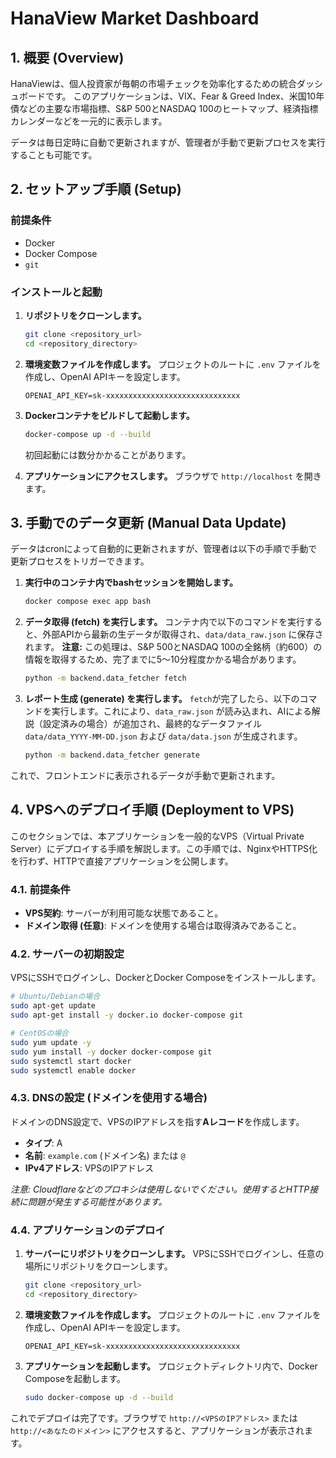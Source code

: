 # HanaView Market Dashboard

## 1. 概要 (Overview)

HanaViewは、個人投資家が毎朝の市場チェックを効率化するための統合ダッシュボードです。
このアプリケーションは、VIX、Fear & Greed Index、米国10年債などの主要な市場指標、S&P 500とNASDAQ 100のヒートマップ、経済指標カレンダーなどを一元的に表示します。

データは毎日定時に自動で更新されますが、管理者が手動で更新プロセスを実行することも可能です。

## 2. セットアップ手順 (Setup)

### 前提条件
- Docker
- Docker Compose
- `git`

### インストールと起動
1.  **リポジトリをクローンします。**
    ```bash
    git clone <repository_url>
    cd <repository_directory>
    ```

2.  **環境変数ファイルを作成します。**
    プロジェクトのルートに `.env` ファイルを作成し、OpenAI APIキーを設定します。
    ```
    OPENAI_API_KEY=sk-xxxxxxxxxxxxxxxxxxxxxxxxxxxxxx
    ```

3.  **Dockerコンテナをビルドして起動します。**
    ```bash
    docker-compose up -d --build
    ```
    初回起動には数分かかることがあります。

4.  **アプリケーションにアクセスします。**
    ブラウザで `http://localhost` を開きます。

## 3. 手動でのデータ更新 (Manual Data Update)

データはcronによって自動的に更新されますが、管理者は以下の手順で手動で更新プロセスをトリガーできます。

1.  **実行中のコンテナ内でbashセッションを開始します。**
    ```bash
    docker compose exec app bash
    ```

2.  **データ取得 (fetch) を実行します。**
    コンテナ内で以下のコマンドを実行すると、外部APIから最新の生データが取得され、`data/data_raw.json` に保存されます。
    **注意:** この処理は、S&P 500とNASDAQ 100の全銘柄（約600）の情報を取得するため、完了までに5〜10分程度かかる場合があります。
    ```bash
    python -m backend.data_fetcher fetch
    ```

3.  **レポート生成 (generate) を実行します。**
    `fetch`が完了したら、以下のコマンドを実行します。これにより、`data_raw.json` が読み込まれ、AIによる解説（設定済みの場合）が追加され、最終的なデータファイル `data/data_YYYY-MM-DD.json` および `data/data.json` が生成されます。
    ```bash
    python -m backend.data_fetcher generate
    ```

これで、フロントエンドに表示されるデータが手動で更新されます。

## 4. VPSへのデプロイ手順 (Deployment to VPS)

このセクションでは、本アプリケーションを一般的なVPS（Virtual Private Server）にデプロイする手順を解説します。この手順では、NginxやHTTPS化を行わず、HTTPで直接アプリケーションを公開します。

### 4.1. 前提条件

- **VPS契約**: サーバーが利用可能な状態であること。
- **ドメイン取得 (任意)**: ドメインを使用する場合は取得済みであること。

### 4.2. サーバーの初期設定

VPSにSSHでログインし、DockerとDocker Composeをインストールします。

```bash
# Ubuntu/Debianの場合
sudo apt-get update
sudo apt-get install -y docker.io docker-compose git

# CentOSの場合
sudo yum update -y
sudo yum install -y docker docker-compose git
sudo systemctl start docker
sudo systemctl enable docker
```

### 4.3. DNSの設定 (ドメインを使用する場合)

ドメインのDNS設定で、VPSのIPアドレスを指す**Aレコード**を作成します。
- **タイプ**: A
- **名前**: `example.com` (ドメイン名) または `@`
- **IPv4アドレス**: VPSのIPアドレス

*注意: Cloudflareなどのプロキシは使用しないでください。使用するとHTTP接続に問題が発生する可能性があります。*

### 4.4. アプリケーションのデプロイ

1.  **サーバーにリポジトリをクローンします。**
    VPSにSSHでログインし、任意の場所にリポジトリをクローンします。
    ```bash
    git clone <repository_url>
    cd <repository_directory>
    ```

2.  **環境変数ファイルを作成します。**
    プロジェクトのルートに `.env` ファイルを作成し、OpenAI APIキーを設定します。
    ```
    OPENAI_API_KEY=sk-xxxxxxxxxxxxxxxxxxxxxxxxxxxxxx
    ```

3.  **アプリケーションを起動します。**
    プロジェクトディレクトリ内で、Docker Composeを起動します。
    ```bash
    sudo docker-compose up -d --build
    ```

これでデプロイは完了です。ブラウザで `http://<VPSのIPアドレス>` または `http://<あなたのドメイン>` にアクセスすると、アプリケーションが表示されます。
